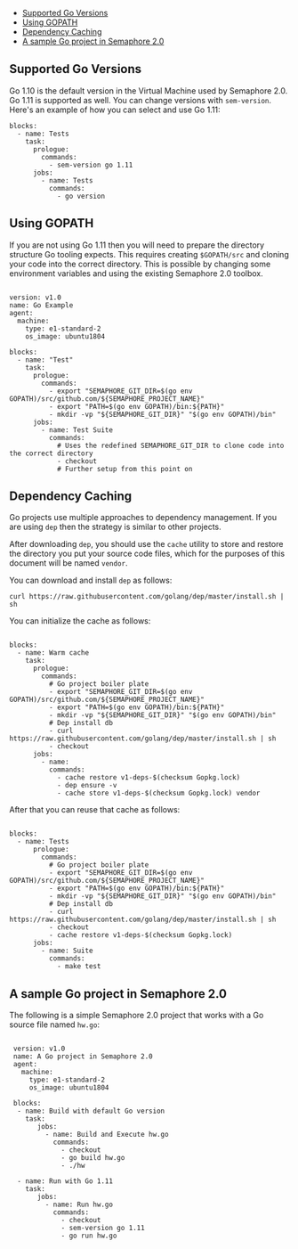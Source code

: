 * [Supported Go Versions](#supported-go-versions)
* [Using GOPATH](#using-gopath)
* [Dependency Caching](#dependency-caching)
* [A sample Go project in Semaphore 2.0](#a-sample-go-project-in-semaphore-2.0)

## Supported Go Versions

Go 1.10 is the default version in the Virtual Machine used by Semaphore 2.0.
Go 1.11 is supported as well. You can change versions with `sem-version`.
Here's an example of how you can select and use Go 1.11:

<pre><code class="language-yaml">blocks:
  - name: Tests
    task:
      prologue:
        commands:
          - sem-version go 1.11
      jobs:
        - name: Tests
          commands:
            - go version
</code></pre>

## Using GOPATH

If you are not using Go 1.11 then you will need to prepare the directory
structure Go tooling expects. This requires creating `$GOPATH/src` and
cloning your code into the correct directory. This is possible by changing some
environment variables and using the existing Semaphore 2.0 toolbox.

<pre><code class="language-yaml">
version: v1.0
name: Go Example
agent:
  machine:
    type: e1-standard-2
    os_image: ubuntu1804

blocks:
  - name: "Test"
    task:
      prologue:
        commands:
          - export "SEMAPHORE_GIT_DIR=$(go env GOPATH)/src/github.com/${SEMAPHORE_PROJECT_NAME}"
          - export "PATH=$(go env GOPATH)/bin:${PATH}"
          - mkdir -vp "${SEMAPHORE_GIT_DIR}" "$(go env GOPATH)/bin"
      jobs:
        - name: Test Suite
          commands:
            # Uses the redefined SEMAPHORE_GIT_DIR to clone code into the correct directory
            - checkout
            # Further setup from this point on
</code></pre>

## Dependency Caching

Go projects use multiple approaches to dependency management. If you are using
`dep` then the strategy is similar to other projects.

After downloading `dep`, you should use the `cache` utility to store and
restore the directory you put your source code files, which for the purposes
of this document will be named `vendor`.

You can download and install `dep` as follows:

    curl https://raw.githubusercontent.com/golang/dep/master/install.sh | sh

You can initialize the cache as follows:

<pre><code class="language-yaml">
blocks:
  - name: Warm cache
    task:
      prologue:
        commands:
          # Go project boiler plate
          - export "SEMAPHORE_GIT_DIR=$(go env GOPATH)/src/github.com/${SEMAPHORE_PROJECT_NAME}"
          - export "PATH=$(go env GOPATH)/bin:${PATH}"
          - mkdir -vp "${SEMAPHORE_GIT_DIR}" "$(go env GOPATH)/bin"
          # Dep install db
          - curl https://raw.githubusercontent.com/golang/dep/master/install.sh | sh
          - checkout
      jobs:
        - name:
          commands:
            - cache restore v1-deps-$(checksum Gopkg.lock)
            - dep ensure -v
            - cache store v1-deps-$(checksum Gopkg.lock) vendor
</code></pre>

After that you can reuse that cache as follows:

<pre><code class="language-yaml">
blocks:
  - name: Tests
      prologue:
        commands:
          # Go project boiler plate
          - export "SEMAPHORE_GIT_DIR=$(go env GOPATH)/src/github.com/${SEMAPHORE_PROJECT_NAME}"
          - export "PATH=$(go env GOPATH)/bin:${PATH}"
          - mkdir -vp "${SEMAPHORE_GIT_DIR}" "$(go env GOPATH)/bin"
          # Dep install db
          - curl https://raw.githubusercontent.com/golang/dep/master/install.sh | sh
          - checkout
          - cache restore v1-deps-$(checksum Gopkg.lock)
      jobs:
        - name: Suite
          commands:
            - make test
</code></pre>

## A sample Go project in Semaphore 2.0

The following is a simple Semaphore 2.0 project that works with a Go source
file named `hw.go`:

<pre><code class="language-yaml">
 version: v1.0
 name: A Go project in Semaphore 2.0
 agent:
   machine:
     type: e1-standard-2
     os_image: ubuntu1804
 
 blocks:
  - name: Build with default Go version
    task:
       jobs:
         - name: Build and Execute hw.go
           commands:
             - checkout
             - go build hw.go
             - ./hw
 
  - name: Run with Go 1.11
    task:
       jobs:
         - name: Run hw.go
           commands:
             - checkout
             - sem-version go 1.11
             - go run hw.go
</code></pre>
